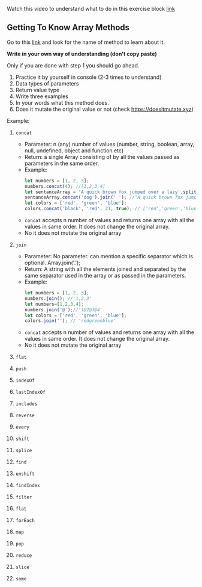 Watch this video to understand what to do in this exercise block [link](https://www.youtube.com/watch?v=zGpplZj4zY0&feature=youtu.be)

## Getting To Know Array Methods

Go to this [link](https://developer.mozilla.org/en-US/docs/Web/JavaScript/Reference/Global_Objects/Array) and look for the name of method to learn about it.

**Write in your own way of understanding (don't copy paste)**

Only if you are done with step 1 you should go ahead.

1. Practice it by yourself in console (2-3 times to understand)
2. Data types of parameters
3. Return value type
4. Write three examples
5. In your words what this method does.
6. Does it mutate the original value or not (check https://doesitmutate.xyz)

Example:

1. `concat`

   - Parameter: n (any) number of values (number, string, boolean, array, null, undefined, object and function etc)
   - Return: a single Array consisting of by all the values passed as parameters in the same order.
   - Example:
     ```js
     let numbers = [1, 2, 3];
     numbers.concat(4); //[1,2,3,4]
     let sentanceArray = 'A quick brown fox jumped over a lazy'.split(' ');
     sentanceArray.concat('dog').join(' '); //"A quick brown fox jumped over a lazy dog"
     let colors = ['red', 'green', 'blue'];
     colors.concat('black', 'red', 21, true); // ['red','green','blue','black', 'red', 21, true]
     ```
   - `concat` accepts n number of values and returns one array with all the values in same order. It does not change the original array.
   - No it does not mutate the original array

2. `join`
    - Parameter: No parameter. can mention a specific separator which is optional. Array.join('.'); 
   - Return: A string with all the elements joined and separated by the same separator used in the array or as passed in the parameters.
   - Example:
     ```js
     let numbers = [1, 2, 3];
     numbers.join(); //'1,2,3'
     let numbers=[1,2,3,4];
     numbers.join('@');//'1@2@3@4'
     let colors = ['red', 'green', 'blue'];
     colors.join(''); // 'redgreenblue'
     ```
   - `concat` accepts n number of values and returns one array with all the values in same order. It does not change the original array.
   - No it does not mutate the original array
3. `flat`
4. `push`
5. `indexOf`
6. `lastIndexOf`
7. `includes`
8. `reverse`
9. `every`
10. `shift`
11. `splice`
12. `find`
13. `unshift`
14. `findIndex`
15. `filter`
16. `flat`
17. `forEach`
18. `map`
19. `pop`
20. `reduce`
21. `slice`
22. `some`
